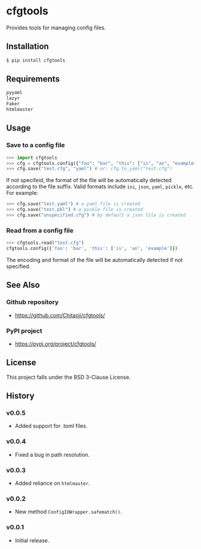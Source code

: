 # cfgtools
Provides tools for managing config files.

## Installation
```sh
$ pip install cfgtools
```

## Requirements
```txt
pyyaml
lazyr
Faker
htmlmaster
```

## Usage
### Save to a config file

```py
>>> import cfgtools
>>> cfg = cfgtools.config({"foo": "bar", "this": ["is", "an", "example"]})
>>> cfg.save("test.cfg", "yaml") # or: cfg.to_yaml("test.cfg")
```
If not specifeid, the format of the file will be automatically detected according to the file suffix. Valid formats include `ini`, `json`, `yaml`, `pickle`, etc. For example:
```py
>>> cfg.save("test.yaml") # a yaml file is created
>>> cfg.save("test.pkl") # a pickle file is created
>>> cfg.save("unspecified.cfg") # by default a json file is created
```

### Read from a config file
```py
>>> cfgtools.read("test.cfg")
cfgtools.config({'foo': 'bar', 'this': ['is', 'an', 'example']})
```
The encoding and format of the file will be automatically detected if not specified.

## See Also
### Github repository
* https://github.com/Chitaoji/cfgtools/

### PyPI project
* https://pypi.org/project/cfgtools/

## License
This project falls under the BSD 3-Clause License.

## History
### v0.0.5
* Added support for .toml files.

### v0.0.4
* Fixed a bug in path resolution.

### v0.0.3
* Added reliance on `htmlmaster`.

### v0.0.2
* New method `ConfigIOWrapper.safematch()`.

### v0.0.1
* Initial release.